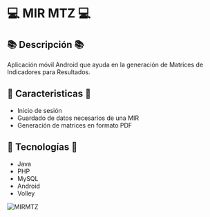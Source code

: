 # 💻 MIR MTZ 💻

## 📚 Descripción 📚
Aplicación móvil Android que ayuda en la generación de Matrices de Indicadores para Resultados.

## 🚀 Caracteristicas 🚀
- Inicio de sesión
- Guardado de datos necesarios de una MIR
- Generación de matrices en formato PDF

## 🚀 Tecnologías 🚀
- Java
- PHP
- MySQL
- Android
- Volley
  
![MIRMTZ](https://github.com/abelgrajales/MIR-MTZ/assets/158242303/4a45b34b-0754-4549-8c52-8acb7cc9d82a)
